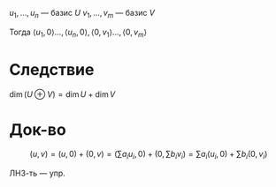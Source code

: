 $u_{1}, \dots, u_{n}$ — базис $U$
$v_{1},\dots, v_{m}$ — базис $V$

Тогда $\langle u_{1}, 0 \rangle \dots, \langle u_{n},0 \rangle,\langle 0, v_{1} \rangle \dots ,\langle 0, v_{m} \rangle$
# Следствие

$\dim (U\oplus V)=\dim U+\dim V$
# Док-во

$$
(u,v)=(u,0)+(0,v)=\left( \sum\limits a_{i}u_{i},0 \right)+\left( 0, \sum\limits b_{i}v_{i} \right)=\sum\limits a_{i}(u_{i}, 0)+\sum\limits b_{i}(0, v_{i})
$$

ЛНЗ-ть — упр.